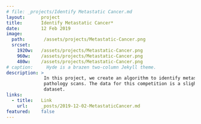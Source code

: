```yaml
---
# file: _projects/Identify Metastatic Cancer.md
layout:      project
title:       Identify Metastatic Cancer*
date:        12 Feb 2019
image:
  path:       /assets/projects/Metastatic-Cancer.png
  srcset:
    1920w:   /assets/projects/Metastatic-Cancer.png
    960w:    /assets/projects/Metastatic-Cancer.png
    480w:    /assets/projects/Metastatic-Cancer.png
# caption:     Hyde is a brazen two-column Jekyll theme.
description: >
              In this project, we create an algorithm to identify metastatic cancer in small image patches taken from larger digital 
              pathology scans. The data for this competition is a slightly modified version of the PatchCamelyon (PCam) benchmark 
              dataset.
links:
  - title:   Link
    url:     _posts/2019-12-02-MetastaticCancer.md
featured:    false
---
```

